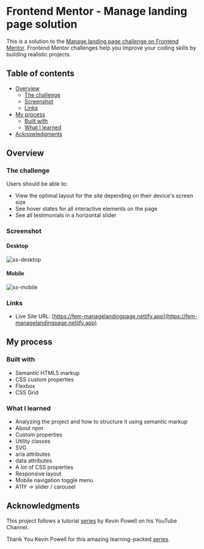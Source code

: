 # Frontend Mentor - Manage landing page solution

This is a solution to the [Manage landing page challenge on Frontend Mentor](https://www.frontendmentor.io/challenges/manage-landing-page-SLXqC6P5). Frontend Mentor challenges help you improve your coding skills by building realistic projects. 

## Table of contents

- [Overview](#overview)
  - [The challenge](#the-challenge)
  - [Screenshot](#screenshot)
  - [Links](#links)
- [My process](#my-process)
  - [Built with](#built-with)
  - [What I learned](#what-i-learned)
- [Acknowledgments](#acknowledgments)

## Overview

### The challenge

Users should be able to:

- View the optimal layout for the site depending on their device's screen size
- See hover states for all interactive elements on the page
- See all testimonials in a horizontal slider

### Screenshot

#### Desktop

![ss-desktop](https://user-images.githubusercontent.com/89995648/196676486-4cc0c2a4-4a78-4332-9879-c00a1dea9df1.png)

#### Mobile

![ss-mobile](https://user-images.githubusercontent.com/89995648/198090950-564eed62-9853-48ce-baf7-378dc1172e7d.png)

### Links

- Live Site URL: [https://fem-managelandingpage.netlify.app](https://fem-managelandingpage.netlify.app)

## My process

### Built with

- Semantic HTML5 markup
- CSS custom properties
- Flexbox
- CSS Grid

### What I learned

- Analyzing the project and how to structure it using semantic markup
- About npm
- Custom properties
- Utility classes
- SVG
- aria attributes
- data attributes
- A lot of CSS properties
- Responsive layout
- Mobile navigation toggle menu 
- A11Y -> slider / carousel

## Acknowledgments

This project follows a tutorial [series](https://www.youtube.com/playlist?list=PL4-IK0AVhVjNDRHoXGort7sDWcna8cGPA) by Kevin Powell on his YouTube Channel.

Thank You Kevin Powell for this amazing learning-packed [series](https://www.youtube.com/playlist?list=PL4-IK0AVhVjNDRHoXGort7sDWcna8cGPA).

